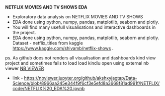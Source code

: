 **NETFLIX MOVIES AND TV SHOWS EDA**

- Exploratory data analysis on NETFLIX MOVIES AND TV SHOWS
- EDA done using python, numpy, pandas, matplotlib, seaborn and plotly.
- You will find many usefull visualisations and interactive dashboards in the project.
- EDA done using python, numpy, pandas, matplotlib, seaborn and plotly. Dataset - netflix_titles from kaggle https://www.kaggle.com/shivamb/netflix-shows .



ps. As github does not renders all visualisation and  dashboards kind view project and sometimes fails to load load kindlu open using external nb viewer [NB VIEWER][NB VIEWER]


- link - https://nbviewer.jupyter.org/github/akshxyjagtap/Data-Science/blob/8966aa245e344f9f6cf3e5efd8a3668f81ad991f/NETFLIX/code/NETFLIX%20_EDA%20.ipynb 


[NB VIEWER]: https://nbviewer.jupyter.org/github/akshxyjagtap/Data-Science/blob/8966aa245e344f9f6cf3e5efd8a3668f81ad991f/NETFLIX/code/NETFLIX%20_EDA%20.ipynb "NB VIEWER"